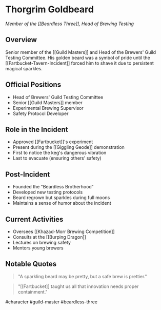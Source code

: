 # Thorgrim Goldbeard
*Member of the [[Beardless Three]], Head of Brewing Testing*

## Overview
Senior member of the [[Guild Masters]] and Head of the Brewers' Guild Testing Committee. His golden beard was a symbol of pride until the [[Fartbucket-Tavern-Incident]] forced him to shave it due to persistent magical sparkles.

## Official Positions
- Head of Brewers' Guild Testing Committee
- Senior [[Guild Masters]] member
- Experimental Brewing Supervisor
- Safety Protocol Developer

## Role in the Incident
- Approved [[Fartbucket]]'s experiment
- Present during the [[Giggling Geode]] demonstration
- First to notice the keg's dangerous vibration
- Last to evacuate (ensuring others' safety)

## Post-Incident
- Founded the "Beardless Brotherhood"
- Developed new testing protocols
- Beard regrown but sparkles during full moons
- Maintains a sense of humor about the incident

## Current Activities
- Oversees [[Khazad-Morr Brewing Competition]]
- Consults at the [[Burping Dragon]]
- Lectures on brewing safety
- Mentors young brewers

## Notable Quotes
> "A sparkling beard may be pretty, but a safe brew is prettier."

> "[[Fartbucket]] taught us all that innovation needs proper containment."

#character #guild-master #beardless-three